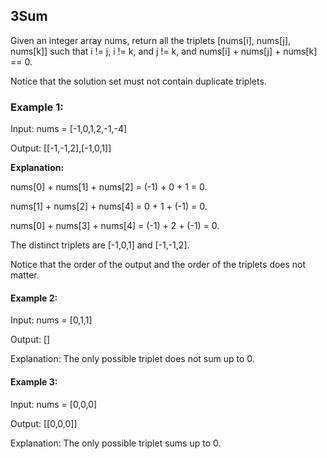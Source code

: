 ## 3Sum

Given an integer array nums, return all the triplets [nums[i], nums[j], nums[k]] such that i != j, i != k, and j != k, and nums[i] + nums[j] + nums[k] == 0.

Notice that the solution set must not contain duplicate triplets.

### Example 1:

Input: nums = [-1,0,1,2,-1,-4]

Output: [[-1,-1,2],[-1,0,1]]

**Explanation:** 

nums[0] + nums[1] + nums[2] = (-1) + 0 + 1 = 0.

nums[1] + nums[2] + nums[4] = 0 + 1 + (-1) = 0.

nums[0] + nums[3] + nums[4] = (-1) + 2 + (-1) = 0.

The distinct triplets are [-1,0,1] and [-1,-1,2].

Notice that the order of the output and the order of the triplets does not matter.

#### Example 2:

Input: nums = [0,1,1]

Output: []

Explanation: The only possible triplet does not sum up to 0.

#### Example 3:

Input: nums = [0,0,0]

Output: [[0,0,0]]

Explanation: The only possible triplet sums up to 0.

